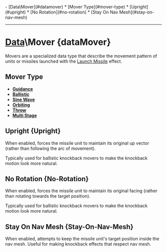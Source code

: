 <div id="toc" markdown="1">
- [Data\Mover](#datamover)
  * [Mover Type](#mover-type)
  * [Upright](#upright)
  * [No Rotation](#no-rotation)
  * [Stay On Nav Mesh](#stay-on-nav-mesh)

</div>

***

# [](dcei.engine.proto.Mover)**[Data](Data)\Mover** {dataMover}

[](manual-wiki-start)
Movers are a specialized data type that describe the movement pattern of units or missiles launched with the [Launch Missile](Data-Effect-Launch-Missile) effect.
[](manual-wiki-end)

## [](dcei.engine.proto.Mover.oneof_motion_type)**Mover Type**
* **[Guidance](Data-Mover-Guidance)**
* **[Ballistic](Data-Mover-Ballistic)**
* **[Sine Wave](Data-Mover-Sine-Wave)**
* **[Orbiting](Data-Mover-Orbiting)**
* **[Throw](Data-Mover-Throw)**
* **[Multi Stage](Data-Mover-Multi-Stage)**

[](manual-wiki-start)

[](manual-wiki-end)

## [](dcei.engine.proto.Mover.upright)**Upright** {Upright}
When enabled, forces the missile unit to maintain its original up vector (rather than following the arc of movement).

[](manual-wiki-start)
Typically used for ballistic knockback movers to make the knockback motion look more natural.
[](manual-wiki-end)

## [](dcei.engine.proto.Mover.no_rotation)**No Rotation** {No-Rotation}
When enabled, forces the missile unit to maintain its original facing (rather than rotating towards the target position).

[](manual-wiki-start)
Typically used for ballistic knockback movers to make the knockback motion look more natural.
[](manual-wiki-end)

## [](dcei.engine.proto.Mover.stay_on_nav_mesh)**Stay On Nav Mesh** {Stay-On-Nav-Mesh}
When enabled, attempts to keep the missile unit's target position inside the nav mesh. Useful for making knockback effects that respect nav mesh.

[](manual-wiki-start)

[](manual-wiki-end)

